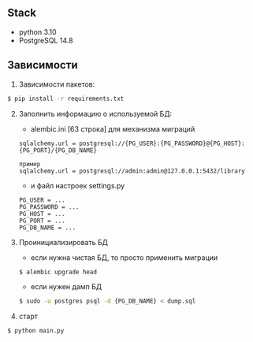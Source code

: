## Stack

- python 3.10
- PostgreSQL 14.8

## Зависимости

1. Зависимости пакетов:

```bash
$ pip install -r requirements.txt
```

2. Заполнить информацию о используемой БД:
   - alembic.ini [63 строка] для механизма миграций

   ```
   sqlalchemy.url = postgresql://{PG_USER}:{PG_PASSWORD}@{PG_HOST}:{PG_PORT}/{PG_DB_NAME}
   
   пример
   sqlalchemy.url = postgresql://admin:admin@127.0.0.1:5432/library
   ```

   - и файл настроек settings.py
   
   ```
   PG_USER = ...
   PG_PASSWORD = ...
   PG_HOST = ...
   PG_PORT = ...
   PG_DB_NAME = ...
   ```

3. Проинициализировать БД

   - если нужна чистая БД, то просто применить миграции
   
   ```bash
   $ alembic upgrade head
   ```
   
   - если нужен дамп БД
   
   ```bash
   $ sudo -u postgres psql -d {PG_DB_NAME} < dump.sql
   ```

4. старт

```bash
$ python main.py
```